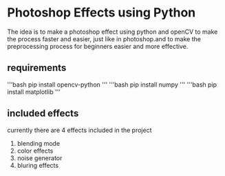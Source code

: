<!--write a readme about memic the photoshop effects using python-->
# Photoshop Effects using Python

The idea is to make a photoshop effect using python and openCV to make the process faster and easier, just like in photoshop.and to make the preprocessing process for beginners easier and more effective.

## requirements
'''bash
pip install opencv-python
'''
'''bash
pip install numpy
'''
'''bash
pip install matplotlib
'''
## included effects
currently there are 4 effects included in the project
1. blending mode
2. color effects
3. noise generator
4. bluring effects
